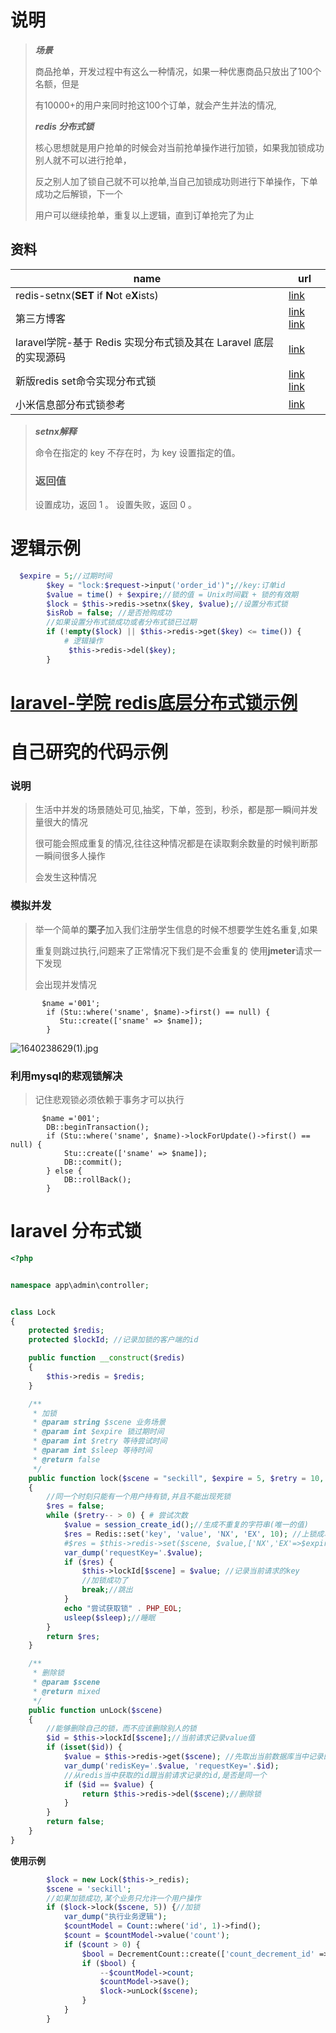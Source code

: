 # 说明

> ***场景***
>
> 商品抢单，开发过程中有这么一种情况，如果一种优惠商品只放出了100个名额，但是
>
> 有10000+的用户来同时抢这100个订单，就会产生并法的情况,
>
> ***redis 分布式锁***
>
> 核心思想就是用户抢单的时候会对当前抢单操作进行加锁，如果我加锁成功别人就不可以进行抢单，
>
> 反之别人加了锁自己就不可以抢单,当自己加锁成功则进行下单操作，下单成功之后解锁，下一个
>
> 用户可以继续抢单，重复以上逻辑，直到订单抢完了为止

## 资料

| name                                                         | url                                                          |
| ------------------------------------------------------------ | ------------------------------------------------------------ |
| redis-setnx(**SET** if **N**ot e**X**ists)                   | [link](https://www.runoob.com/redis/strings-setnx.html)      |
| 第三方博客                                                   | [link](https://www.cnblogs.com/jackzhuo/p/13678008.html)  [link](https://learnku.com/articles/57086) |
| laravel学院-基于 Redis 实现分布式锁及其在 Laravel 底层的实现源码 | [link](https://laravelacademy.org/post/22183)                |
| 新版redis set命令实现分布式锁                                | [link](https://segmentfault.com/a/1190000019138071) [link](https://learnku.com/laravel/t/47073?order_by=created_at) |
| 小米信息部分布式锁参考                                       | [link](https://xiaomi-info.github.io/2019/12/17/redis-distributed-lock/) |

>***setnx解释***
>
>命令在指定的 key 不存在时，为 key 设置指定的值。
>
>### 返回值
>
>设置成功，返回 1 。 设置失败，返回 0 。

# 逻辑示例

```php
  $expire = 5;//过期时间
        $key = "lock:$request->input('order_id')";//key:订单id
        $value = time() + $expire;//锁的值 = Unix时间戳 + 锁的有效期
        $lock = $this->redis->setnx($key, $value);//设置分布式锁
        $isRob = false; //是否抢购成功
        //如果设置分布式锁成功或者分布式锁已过期
        if (!empty($lock) || $this->redis->get($key) <= time()) {
            # 逻辑操作
             $this->redis->del($key);
        }
```

# [laravel-学院 redis底层分布式锁示例](https://laravelacademy.org/post/22183)

# 自己研究的代码示例

### 说明

> 生活中并发的场景随处可见,抽奖，下单，签到，秒杀，都是那一瞬间并发量很大的情况
>
> 很可能会照成重复的情况,往往这种情况都是在读取剩余数量的时候判断那一瞬间很多人操作
>
> 会发生这种情况

### 模拟并发

> 举一个简单的**栗子**加入我们注册学生信息的时候不想要学生姓名重复,如果
>
> 重复则跳过执行,问题来了正常情况下我们是不会重复的 使用**jmeter**请求一下发现
>
> 会出现并发情况

```shell
       $name ='001';
        if (Stu::where('sname', $name)->first() == null) {
           Stu::create(['sname' => $name]);
        } 
```

![1640238629(1).jpg](https://s2.loli.net/2021/12/23/Pj7sGnJSYDO53IX.png)

### 利用mysql的悲观锁解决

> 记住悲观锁必须依赖于事务才可以执行

```shell
       $name ='001';
        DB::beginTransaction();
        if (Stu::where('sname', $name)->lockForUpdate()->first() == null) {
            Stu::create(['sname' => $name]);
            DB::commit();
        } else {
            DB::rollBack();
        }
```

# laravel 分布式锁

```php
<?php


namespace app\admin\controller;


class Lock
{
    protected $redis;
    protected $lockId; //记录加锁的客户端的id

    public function __construct($redis)
    {
        $this->redis = $redis;
    }

    /**
     * 加锁
     * @param string $scene 业务场景
     * @param int $expire 锁过期时间
     * @param int $retry 等待尝试时间
     * @param int $sleep 等待时间
     * @return false
     */
    public function lock($scene = "seckill", $expire = 5, $retry = 10, $sleep = 10000)
    {
        //同一个时刻只能有一个用户持有锁,并且不能出现死锁
        $res = false;
        while ($retry-- > 0) { # 尝试次数
            $value = session_create_id();//生成不重复的字符串(唯一的值)
            $res = Redis::set('key', 'value', 'NX', 'EX', 10); //上锁成功修改返回结果
            #$res = $this->redis->set($scene, $value,['NX','EX'=>$expire]); //上锁成功修改返回结果
            var_dump('requestKey='.$value);
            if ($res) {
                $this->lockId[$scene] = $value; //记录当前请求的key
                //加锁成功了
                break;//跳出
            }
            echo "尝试获取锁" . PHP_EOL;
            usleep($sleep);//睡眠
        }
        return $res;
    }

    /**
     * 删除锁
     * @param $scene
     * @return mixed
     */
    public function unLock($scene)
    {
        //能够删除自己的锁，而不应该删除别人的锁
        $id = $this->lockId[$scene];//当前请求记录value值
        if (isset($id)) {
            $value = $this->redis->get($scene); //先取出当前数据库当中记录的锁,从数据库当中取出来的
            var_dump('redisKey='.$value, 'requestKey='.$id);
            //从redis当中获取的id跟当前请求记录的id,是否是同一个
            if ($id == $value) {
                return $this->redis->del($scene);//删除锁
            }
        }
        return false;
    }
}
```

**使用示例**

```php
        $lock = new Lock($this->_redis);
        $scene = 'seckill';
        //如果加锁成功,某个业务只允许一个用户操作
        if ($lock->lock($scene, 5)) {//加锁
            var_dump("执行业务逻辑");
            $countModel = Count::where('id', 1)->find();
            $count = $countModel->value('count');
            if ($count > 0) {
                $bool = DecrementCount::create(['count_decrement_id' => $count--]);
                if ($bool) {
                    --$countModel->count;
                    $countModel->save();
                    $lock->unLock($scene);
                }
            }
        }
```

